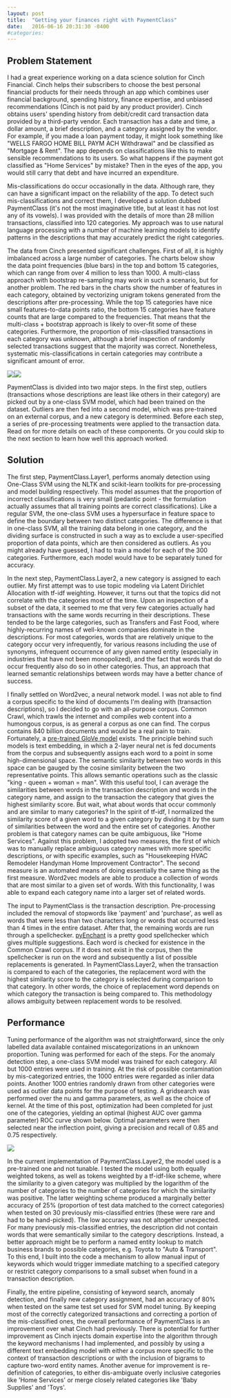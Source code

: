 ```yaml
---
layout: post
title:  "Getting your finances right with PaymentClass"
date:   2016-06-16 20:31:30 -0400
#categories: 
---
```


<h2>Problem Statement</h2>

I had a great experience working on a data science solution for Cinch Financial. Cinch helps their subscribers to choose the best personal financial products for their needs through an app which combines user financial background, spending history, finance expertise, and unbiased recommendations (Cinch is not paid by any product provider).
Cinch obtains users' spending history from debit/credit card transaction data provided by a third-party vendor. Each transaction has a date and time, a dollar amount, a brief description, and a category assigned by the vendor. For example, if you made a loan payment today, it might look something like "WELLS FARGO HOME BILL PAYM ACH Withdrawal" and be classified as "Mortgage & Rent". The app depends on classifications like this to make sensible recommendations to its users. So what happens if the payment got classified as "Home Services" by mistake? Then in the eyes of the app, you would still carry that debt and have incurred an expenditure. 

Mis-classifications do occur occasionally in the data. Although rare, they can have a significant impact on the reliability of the app. To detect such mis-classifications and correct them, I developed a solution dubbed PaymentClass (it's not the most imaginative title, but at least it has not lost any of its vowels). I was provided with the details of more than 28 million transactions, classified into 120 categories. My approach was to use natural language processing with a number of machine learning models to identify patterns in the descriptions that may accurately predict the right categories.

The data from Cinch presented significant challenges. First of all, it is highly imbalanced across a large number of categories. The charts below show the data point frequencies (blue bars) in the top and bottom 15 categories, which can range from over 4 million to less than 1000. A multi-class approach with bootstrap re-sampling may work in such a scenario, but for another problem. The red bars in the charts show the number of features in each category, obtained by vectorizing unigram tokens generated from the descriptions after pre-processing. While the top 15 categories have nice small features-to-data points ratio, the bottom 15 categories have feature counts that are large compared to the frequencies. That means that the multi-class + bootstrap approach is likely to over-fit some of these categories. Furthermore, the proportion of mis-classified transactions in each category was unknown, although a brief inspection of randomly selected transactions suggest that the majority was correct. Nonetheless, systematic mis-classifications in certain categories may contribute a significant amount of error.

<img src="../images/top15_cat_features.png"><img src="../images/bottom15_cat_features.png">

PaymentClass is divided into two major steps. In the first step, outliers (transactions whose descriptions are least like others in their category) are picked out by a one-class SVM model, which had been trained on the dataset. Outliers are then fed into a second model, which was pre-trained on an external corpus, and a new category is determined. Before each step, a series of pre-processing treatments were applied to the transaction data. Read on for more details on each of these components. Or you could skip to the next section to learn how well this approach worked.

<h2>Solution</h2>

The first step, PaymentClass.Layer1, performs anomaly detection using One-Class SVM using the NLTK and scikit-learn toolkits for pre-processing and model building respectively. This model assumes that the proportion of incorrect classifications is very small (pedantic point - the formulation actually assumes that all training points are correct classifications). Like a regular SVM, the one-class SVM uses a hypersurface in feature space to define the boundary between two distinct categories. The difference is that in one-class SVM, all the training data belong in one category, and the dividing surface is constructed in such a way as to exclude a user-specified proportion of data points, which are then considered as outliers. As you might already have guessed, I had to train a model for each of the 300 categories. Furthermore, each model would have to be separately tuned for accuracy.

In the next step, PaymentClass.Layer2, a new category is assigned to each outlier. My first attempt was to use topic modeling via Latent Dirichlet Allocation with tf-idf weighting. However, it turns out that the topics did not correlate with the categories most of the time. Upon an inspection of a subset of the data, it seemed to me that very few categories actually had transactions with the same words recurring in their descriptions. These tended to be the large categories, such as Transfers and Fast Food, where highly-recurring names of well-known companies dominate in the descriptions. For most categories, words that are relatively unique to the category occur very infrequently, for various reasons including the use of synonyms, infrequent occurrence of any given named entity (especially in industries that have not been monopolized), and the fact that words that do occur frequently also do so in other categories. Thus, an approach that learned semantic relationships between words may have a better chance of success.

I finally settled on Word2vec, a neural network model. I was not able to find a corpus specific to the kind of documents I'm dealing with (transaction descriptions), so I decided to go with an all-purpose corpus. Common Crawl, which trawls the internet and compiles web content into a humongous corpus, is as general a corpus as one can find. The corpus contains 840 billion documents and would be a real pain to train. Fortunately, a <a href="http://nlp.stanford.edu/projects/glove/">pre-trained GloVe model</a> exists. The principle behind such models is text embedding, in which a 2-layer neural net is fed documents from the corpus and subsequently assigns each word to a point in some high-dimensional space. The semantic similarity between two words in this space can be gauged by the cosine similarity between the two representative points. This allows semantic operations such as the classic "king - queen + woman = man". With this useful tool, I can average the similarities between words in the transaction description and words in the category name, and assign to the transaction the category that gives the highest similarity score. But wait, what about words that occur commonly and are similar to many categories? In the spirit of tf-idf, I normalized the similarity score of a given word to a given category by dividing it by the sum of similarities between the word and the entire set of categories. Another problem is that category names can be quite ambiguous, like "Home Services". Against this problem, I adopted two measures, the first of which was to manually replace ambiguous category names with more specific descriptions, or with specific examples, such as "Housekeeping HVAC Remodeler Handyman Home Improvement Contractor". The second measure is an automated means of doing essentially the same thing as the first measure. Word2vec models are able to produce a collection of words that are most similar to a given set of words. With this functionality, I was able to expand each category name into a larger set of related words.

The input to PaymentClass is the transaction description. Pre-processing included the removal of stopwords like 'payment' and 'purchase', as well as words that were less than two characters long or words that occurred less than 4 times in the entire dataset. After that, the remaining words are run through a spellchecker. <a href="http://pythonhosted.org/pyenchant/">pyEnchant</a> is a pretty good spellchecker which gives multiple suggestions. Each word is checked for existence in the Common Crawl corpus. If it does not exist in the corpus, then the spellchecker is run on the word and subsequently a list of possible replacements is generated. In PaymentClass.Layer2, when the transaction is compared to each of the categories, the replacement word with the highest similarity score to the category is selected during comparison to that category. In other words, the choice of replacement word depends on which category the transaction is being compared to. This methodology allows ambiguity between replacement words to be resolved. 

<h2>Performance</h2>
 
Tuning performance of the algorithm was not straightforward, since the only labelled data available contained miscategorizations in an unknown proportion. Tuning was performed for each of the steps. For the anomaly detection step, a one-class SVM model was trained for each category. All but 1000 entries were used in training. At the risk of possible contamination by mis-categorized entries, the 1000 entries were regarded as inlier data points. Another 1000 entries randomly drawn from other categories were used as outlier data points for the purpose of testing. A gridsearch was performed over the nu and gamma parameters, as well as the choice of kernel. 
At the time of this post, optimization had been completed for just one of the categories, yielding an optimal (highest AUC over gamma parameter) ROC curve shown below. Optimal parameters were then selected near the inflection point, giving a
precision and recall of 0.85 and 0.75 respectively. 

<img src="../images/ROC.png">

In the current implementation of PaymentClass.Layer2, the model used is a pre-trained one and not tunable. I tested the model using both equally weighted tokens, as well as tokens weighted by a tf-idf-like scheme, where the similarity to a given category was multiplied by the logarithm of the number of categories to the number of categories for which the similarity was positive. The latter weighting scheme produced a marginally better accuracy of 25% (proportion of test data matched to the correct categories) when tested on 30 previously mis-classified entries (these were rare and had to be hand-picked). The low accuracy was not altogether unexpected. For many previously mis-classified entries, the description did not contain words that were semantically similar to the category descriptions. Instead, a better approach might be to perform a named entity lookup to match business brands to possible categories, e.g. Toyota to "Auto & Transport". To this end, I built into the code a mechanism to allow manual input of keywords which would trigger immediate matching to a specified category or restrict category comparisons to a small subset when found in a transaction description. 

Finally, the entire pipeline, consisting of keyword search, anomaly detection, and finally new category assignment, had an accuracy of 80% when tested on the same test set used for SVM model tuning. By keeping most of the correctly categorized transactions and correcting a portion of the mis-classified ones, the overall performance of PaymentClass is an improvement over what Cinch had previously. There is potential for further improvement as Cinch injects domain expertise into the algorithm through the keyword mechanisms I had implemented, and possibly by using a different text embedding model with either a corpus more specific to the context of transaction descriptions or with the inclusion of bigrams to capture two-word entity names. Another avenue for improvement is re-definition of categories, to either dis-ambiguate overly inclusive categories like 'Home Services' or merge closely related categories like 'Baby Supplies' and 'Toys'.
 

